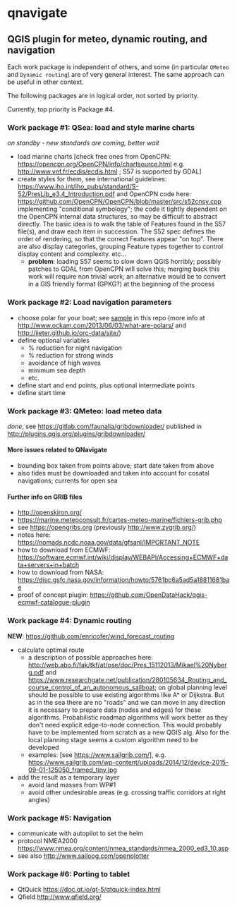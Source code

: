 # qnavigate
## QGIS plugin for meteo, dynamic routing, and navigation

Each work package is independent of others, and some (in particular `QMeteo` and `Dynamic routing`) are of very general interest.
The same approach can be useful in other context.

The following packages are in logical order, not sorted by priority.

Currently, top priority is Package #4.

### Work package #1: QSea: load and style marine charts
*on standby - new standards are coming, better wait*
* load marine charts [check free ones from OpenCPN: https://opencpn.org/OpenCPN/info/chartsource.html 
e.g. http://www.vnf.fr/ecdis/ecdis.html ; S57 is supported by GDAL]
* create styles for them, see international guidelines: https://www.iho.int/iho_pubs/standard/S-52/PresLib_e3.4_Introduction.pdf and OpenCPN code here: https://github.com/OpenCPN/OpenCPN/blob/master/src/s52cnsy.cpp implementing "conditional symbology"; the code it tightly dependent on the OpenCPN internal data structures, so may be difficult to abstract directly. The basic idea is to walk the table of Features found in the S57 file(s), and draw each item in succession.  The S52 spec defines the order of rendering, so that the correct Features appear "on top".  There are also display categories, grouping Feature types together to control display content and complexity. etc...
  * **problem**: loading S57 seems to slow down QGIS horribly; possibly patches to GDAL from OpenCPN will solve this; merging back this work will require non trivial work; an alternative would be to convert in a GIS friendly format (GPKG?) at the beginning of the process

### Work package #2: Load navigation parameters
* choose polar for your boat; see [sample](./sunodyssey36i.pol) in this repo (more info at http://www.ockam.com/2013/06/03/what-are-polars/ and http://jieter.github.io/orc-data/site/)
* define optional variables
  * % reduction for night navigation
  * % reduction for strong winds
  * avoidance of high waves
  * minimum sea depth
  * etc.
* define start and end points, plus optional intermediate points
* define start time

### Work package #3: QMeteo: load meteo data

*done*, see https://gitlab.com/faunalia/gribdownloader/ published in http://plugins.qgis.org/plugins/gribdownloader/

#### More issues related to QNavigate
* bounding box taken from points above; start date taken from above 
* also tides must be downloaded and taken into account for cosatal navigations; currents for open sea

#### Further info on GRIB files
* http://openskiron.org/
* https://marine.meteoconsult.fr/cartes-meteo-marine/fichiers-grib.php
* see https://opengribs.org (previously http://www.zygrib.org/)
* notes here: https://nomads.ncdc.noaa.gov/data/gfsanl/IMPORTANT_NOTE 
* how to download from ECMWF: https://software.ecmwf.int/wiki/display/WEBAPI/Accessing+ECMWF+data+servers+in+batch
* how to download from NASA: https://disc.gsfc.nasa.gov/information/howto/5761bc6a5ad5a18811681bae
* proof of concept plugin: https://github.com/OpenDataHack/qgis-ecmwf-catalogue-plugin

### Work package #4: Dynamic routing
**NEW**: https://github.com/enricofer/wind_forecast_routing
* calculate optimal route
  * a description of possible approaches here: http://web.abo.fi/fak/tkf/at/ose/doc/Pres_15112013/Mikael%20Nyberg.pdf and https://www.researchgate.net/publication/280105634_Routing_and_course_control_of_an_autonomous_sailboat; on global planning level should be possible to use existing algorithms like A* or Dijkstra. But as in the sea there are no "roads" and we can move in any direction it is necessary to prepare data (nodes and edges) for these algorithms. Probabilistic
roadmap algorithms will work better as they don't need explicit edge-to-node connection. This would probably have to be implemented from scratch as a new QGIS alg. Also for the local planning stage seems a custom algorithm need to be developed
  * examples: [see https://www.sailgrib.com/], e.g. https://www.sailgrib.com/wp-content/uploads/2014/12/device-2015-09-01-125050_framed_tiny.jpg
* add the result as a temporary layer
  * avoid land masses from WP#1
  * avoid other undesirable areas (e.g. crossing traffic corridors at right angles)

### Work package #5: Navigation
* communicate with autopilot to set the helm
* protocol NMEA2000 https://www.nmea.org/content/nmea_standards/nmea_2000_ed3_10.asp
* see also http://www.sailoog.com/openplotter

### Work package #6: Porting to tablet
* QtQuick https://doc.qt.io/qt-5/qtquick-index.html
* Qfield http://www.qfield.org/
